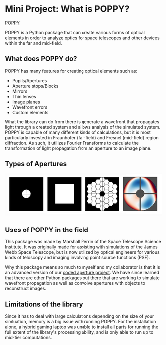 # Mini Project: What is POPPY?

<a href="https://poppy-optics.readthedocs.io/en/stable/index.html#">POPPY</a>

POPPY is a Python package that can create various forms of optical elements in order to analyze optics for space telescopes and other devices within the far and mid-field.

## What does POPPY do?

POPPY has many features for creating optical elements such as:
- Pupils/Apertures
- Aperture stops/Blocks
- Mirrors
- Thin lenses
- Image planes
- Wavefront errors
- Custom elements

What the library can do from there is generate a wavefront that propagates light through a created system and allows analysis of the simulated system. POPPY is capable of many different kinds of calculations, but it is most particularly invested in Fraunhofer (far-field) and Fresnel (mid-field) region diffraction. As such, it utilizes Fourier Transforms to calculate the transformation of light propagation from an aperture to an image plane.

## Types of Apertures

<p align="center"><img src="https://github.com/mysteriousmartel/poppyProject/blob/master/apertures.png"></img></p>

## Uses of POPPY in the field

This package was made by Marshall Perrin of the Space Telescope Science Institute. It was originally made for assisting with simulations of the James Webb Space Telescope, but is now utilized by optical engineers for various kinds of teloscopy and imaging involving point source functions (PSF).

Why this package means so much to myself and my collaborator is that it is an advanced version of our <a href="https://github.com/mbu54/601project">coded aperture project</a>. We have since learned that there are other Python packages out there that are working to simulate wavefront propagation as well as convolve apertures with objects to reconstruct images.

## Limitations of the library

Since it has to deal with large calculations depending on the size of your simluation, memory is a big issue with running POPPY. For the installation alone, a hybrid gaming laptop was unable to install all parts for running the full extent of the library's processing ability, and is only able to run up to mid-tier computations.
